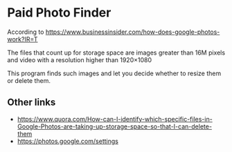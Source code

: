 # Paid Photo Finder

According to https://www.businessinsider.com/how-does-google-photos-work?IR=T

The files that count up for storage space are images greater than 16M pixels and video with a resolution higher than 1920×1080

This program finds such images and let you decide whether to resize them or delete them.

## Other links
 - https://www.quora.com/How-can-I-identify-which-specific-files-in-Google-Photos-are-taking-up-storage-space-so-that-I-can-delete-them
- https://photos.google.com/settings
